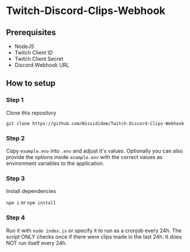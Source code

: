 # Twitch-Discord-Clips-Webhook

## Prerequisites

- NodeJS
- Twitch Client ID
- Twitch Client Secret
- Discord Webhook URL

## How to setup

### Step 1

Clone this repository

`git clone https://github.com/Wissididom/Twitch-Discord-Clips-Webhook`

### Step 2

Copy `example.env` into `.env` and adjust it's values. Optionally you can also provide the options inside `example.env` with the correct values as environment variables to the application.

### Step 3

Install dependencies

`npm i` or `npm install`

### Step 4

Run it with `node index.js` or specify it to run as a cronjob every 24h. The script ONLY checks once if there were clips made in the last 24h. It does NOT run itself every 24h.
